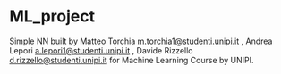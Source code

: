 # ML_project
Simple NN built by Matteo Torchia m.torchia1@studenti.unipi.it , Andrea Lepori a.lepori1@studenti.unipi.it , Davide Rizzello d.rizzello@studenti.unipi.it for Machine Learning Course by UNIPI.
